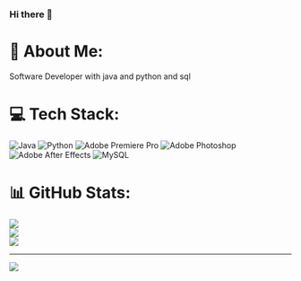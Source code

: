 ### Hi there 👋

# 💫 About Me:
Software Developer with java and python and sql


# 💻 Tech Stack:
![Java](https://img.shields.io/badge/java-%23ED8B00.svg?style=for-the-badge&logo=java&logoColor=white) ![Python](https://img.shields.io/badge/python-3670A0?style=for-the-badge&logo=python&logoColor=ffdd54) ![Adobe Premiere Pro](https://img.shields.io/badge/Adobe%20Premiere%20Pro-9999FF.svg?style=for-the-badge&logo=Adobe%20Premiere%20Pro&logoColor=white) ![Adobe Photoshop](https://img.shields.io/badge/adobephotoshop-%2331A8FF.svg?style=for-the-badge&logo=adobephotoshop&logoColor=white) ![Adobe After Effects](https://img.shields.io/badge/Adobe%20After%20Effects-9999FF.svg?style=for-the-badge&logo=Adobe%20After%20Effects&logoColor=white) ![MySQL](https://img.shields.io/badge/mysql-%2300f.svg?style=for-the-badge&logo=mysql&logoColor=white)
# 📊 GitHub Stats:
![](https://github-readme-stats.vercel.app/api?username=everythingm&theme=radical&hide_border=true&include_all_commits=false&count_private=false)<br/>
![](https://github-readme-streak-stats.herokuapp.com/?user=everythingm&theme=radical&hide_border=true)<br/>
![](https://github-readme-stats.vercel.app/api/top-langs/?username=everythingm&theme=radical&hide_border=true&include_all_commits=false&count_private=false&layout=compact)

---
[![](https://visitcount.itsvg.in/api?id=everythingm&icon=0&color=0)](https://visitcount.itsvg.in)

<!-- Proudly created with GPRM ( https://gprm.itsvg.in ) -->
